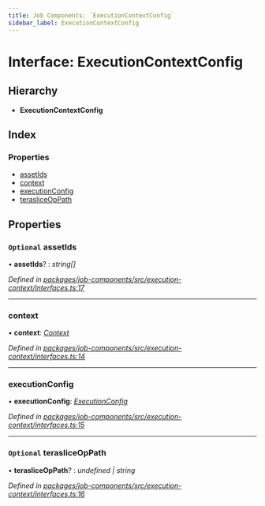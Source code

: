```yaml
---
title: Job Components: `ExecutionContextConfig`
sidebar_label: ExecutionContextConfig
---
```


# Interface: ExecutionContextConfig

## Hierarchy

* **ExecutionContextConfig**

## Index

### Properties

* [assetIds](executioncontextconfig.md#optional-assetids)
* [context](executioncontextconfig.md#context)
* [executionConfig](executioncontextconfig.md#executionconfig)
* [terasliceOpPath](executioncontextconfig.md#optional-terasliceoppath)

## Properties

### `Optional` assetIds

• **assetIds**? : *string[]*

*Defined in [packages/job-components/src/execution-context/interfaces.ts:17](https://github.com/terascope/teraslice/blob/653cf7530/packages/job-components/src/execution-context/interfaces.ts#L17)*

___

###  context

• **context**: *[Context](context.md)*

*Defined in [packages/job-components/src/execution-context/interfaces.ts:14](https://github.com/terascope/teraslice/blob/653cf7530/packages/job-components/src/execution-context/interfaces.ts#L14)*

___

###  executionConfig

• **executionConfig**: *[ExecutionConfig](executionconfig.md)*

*Defined in [packages/job-components/src/execution-context/interfaces.ts:15](https://github.com/terascope/teraslice/blob/653cf7530/packages/job-components/src/execution-context/interfaces.ts#L15)*

___

### `Optional` terasliceOpPath

• **terasliceOpPath**? : *undefined | string*

*Defined in [packages/job-components/src/execution-context/interfaces.ts:16](https://github.com/terascope/teraslice/blob/653cf7530/packages/job-components/src/execution-context/interfaces.ts#L16)*
